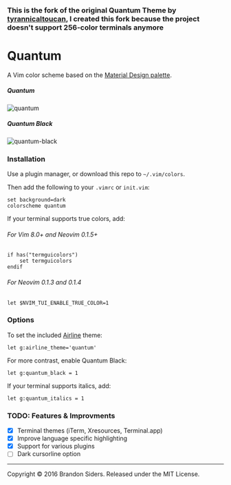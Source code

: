 ### This is the fork of the original Quantum Theme by [tyrannicaltoucan](https://github.com/tyrannicaltoucan/vim-quantum), I created this fork because the project doesn't support 256-color terminals anymore
# Quantum
A Vim color scheme based on the [Material Design palette](https://material.google.com/style/color.html#color-color-palette).

##### Quantum
![quantum](http://i.imgur.com/KwrRhYg.png)

##### Quantum Black
![quantum-black](http://i.imgur.com/CyhQnHI.png)

### Installation
Use a plugin manager, or download this repo to `~/.vim/colors`.

Then add the following to your `.vimrc` or `init.vim`:
```vim
set background=dark
colorscheme quantum
```

If your terminal supports true colors, add:
###### For Vim 8.0+ and Neovim 0.1.5+
```vim
if has("termguicolors")
    set termguicolors
endif
```

###### For Neovim 0.1.3 and 0.1.4
```vim
let $NVIM_TUI_ENABLE_TRUE_COLOR=1
```

### Options
To set the included [Airline](https://github.com/vim-airline/vim-airline) theme:
```vim
let g:airline_theme='quantum'
```

For more contrast, enable Quantum Black:
```vim
let g:quantum_black = 1
```

If your terminal supports italics, add:
```vim
let g:quantum_italics = 1
```

### TODO: Features & Improvments
- [x] Terminal themes (iTerm, Xresources, Terminal.app)
- [x] Improve language specific highlighting
- [x] Support for various plugins
- [ ] Dark cursorline option

---
Copyright © 2016 Brandon Siders. Released under the MIT License.
